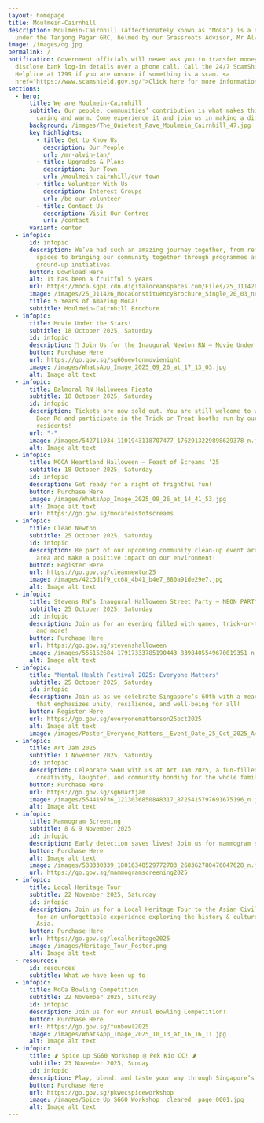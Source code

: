 ```yaml
---
layout: homepage
title: Moulmein-Cairnhill
description: Moulmein-Cairnhill (affectionately known as "MoCa") is a division
  under the Tanjong Pagar GRC, helmed by our Grassroots Advisor, Mr Alvin Tan.
image: /images/og.jpg
permalink: /
notification: Government officials will never ask you to transfer money or
  disclose bank log-in details over a phone call. Call the 24/7 ScamShield
  Helpline at 1799 if you are unsure if something is a scam. <a
  href="https://www.scamshield.gov.sg/">Click here for more information</a>
sections:
  - hero:
      title: We are Moulmein-Cairnhill
      subtitle: Our people, communities’ contribution is what makes this town special,
        caring and warm. Come experience it and join us in making a difference.
      background: /images/The_Quietest_Rave_Moulmein_Cairnhill_47.jpg
      key_highlights:
        - title: Get to Know Us
          description: Our People
          url: /mr-alvin-tan/
        - title: Upgrades & Plans
          description: Our Town
          url: /moulmein-cairnhill/our-town
        - title: Volunteer With Us
          description: Interest Groups
          url: /be-our-volunteer
        - title: Contact Us
          description: Visit Our Centres
          url: /contact
      variant: center
  - infopic:
      id: infopic
      description: We’ve had such an amazing journey together, from refreshing our
        spaces to bringing our community together through programmes and
        ground-up initiatives.
      button: Download Here
      alt: It has been a fruitful 5 years
      url: https://moca.sgp1.cdn.digitaloceanspaces.com/Files/25_J11426_MocaConstituencyBrochure_Single_20_03.pdf
      image: /images/25_J11426_MocaConstituencyBrochure_Single_20_03_new.jpg
      title: 5 Years of Amazing MoCa!
      subtitle: Moulmein-Cairnhill Brochure
  - infopic:
      title: Movie Under the Stars!
      subtitle: 18 October 2025, Saturday
      id: infopic
      description: 🌟 Join Us for the Inaugural Newton RN – Movie Under the Stars! 🎬✨
      button: Purchase Here
      url: https://go.gov.sg/sg60newtonmovienight
      image: /images/WhatsApp_Image_2025_09_26_at_17_13_03.jpg
      alt: Image alt text
  - infopic:
      title: Balmoral RN Halloween Fiesta
      subtitle: 18 October 2025, Saturday
      id: infopic
      description: Tickets are now sold out. You are still welcome to walk along Ewe
        Boon Rd and participate in the Trick or Treat booths run by our
        residents!
      url: "-"
      image: /images/542711034_1101943118707477_1762913229898629378_n.jpg
      alt: Image alt text
  - infopic:
      title: MOCA Heartland Halloween – Feast of Screams ‘25
      subtitle: 18 October 2025, Saturday
      id: infopic
      description: Get ready for a night of frightful fun!
      button: Purchase Here
      image: /images/WhatsApp_Image_2025_09_26_at_14_41_53.jpg
      alt: Image alt text
      url: https://go.gov.sg/mocafeastofscreams
  - infopic:
      title: Clean Newton
      subtitle: 25 October 2025, Saturday
      id: infopic
      description: Be part of our upcoming community clean-up event around the Newton
        area and make a positive impact on our environment!
      button: Register Here
      url: https://go.gov.sg/cleannewton25
      image: /images/42c3d1f9_cc68_4b41_b4e7_880a91de29e7.jpg
      alt: Image alt text
  - infopic:
      title: Stevens RN’s Inaugural Halloween Street Party – NEON PARTY
      subtitle: 25 October 2025, Saturday
      id: infopic
      description: Join us for an evening filled with games, trick-or-treat booths,
        and more!
      button: Purchase Here
      url: https://go.gov.sg/stevenshalloween
      image: /images/555152684_17917333785190443_8398405549670019351_n.jpg
      alt: Image alt text
  - infopic:
      title: "Mental Health Festival 2025: Everyone Matters"
      subtitle: 25 October 2025, Saturday
      id: infopic
      description: Join us as we celebrate Singapore’s 60th with a meaningful event
        that emphasizes unity, resilience, and well-being for all!
      button: Register Here
      url: https://go.gov.sg/everyonematterson25oct2025
      alt: Image alt text
      image: /images/Poster_Everyone_Matters__Event_Date_25_Oct_2025_A4_Portrait__1_.png
  - infopic:
      title: Art Jam 2025
      subtitle: 1 November 2025, Saturday
      id: infopic
      description: Celebrate SG60 with us at Art Jam 2025, a fun-filled afternoon of
        creativity, laughter, and community bonding for the whole family!
      button: Purchase Here
      url: https://go.gov.sg/sg60artjam
      image: /images/554419736_1213036850848317_8725415797691675196_n.jpg
      alt: Image alt text
  - infopic:
      title: Mammogram Screening
      subtitle: 8 & 9 November 2025
      id: infopic
      description: Early detection saves lives! Join us for mammogram screening
      button: Purchase Here
      alt: Image alt text
      image: /images/538330339_18016348529772703_268362780476047628_n.jpg
      url: https://go.gov.sg/mammogramscreening2025
  - infopic:
      title: Local Heritage Tour
      subtitle: 22 November 2025, Saturday
      id: infopic
      description: Join us for a Local Heritage Tour to the Asian Civilisations Museum
        for an unforgettable experience exploring the history & cultures of
        Asia.
      button: Purchase Here
      url: https://go.gov.sg/localheritage2025
      image: /images/Heritage_Tour_Poster.png
      alt: Image alt text
  - resources:
      id: resources
      subtitle: What we have been up to
  - infopic:
      title: MoCa Bowling Competition
      subtitle: 22 November 2025, Saturday
      id: infopic
      description: Join us for our Annual Bowling Competition!
      button: Purchase Here
      url: https://go.gov.sg/funbowl2025
      image: /images/WhatsApp_Image_2025_10_13_at_16_16_11.jpg
      alt: Image alt text
  - infopic:
      title: 🌶️ Spice Up SG60 Workshop @ Pek Kio CC! 🌶️
      subtitle: 23 November 2025, Sunday
      id: infopic
      description: Play, blend, and taste your way through Singapore’s spice heritage!
      button: Purchase Here
      url: https://go.gov.sg/pkwecspiceworkshop
      image: /images/Spice_Up_SG60_Workshop__cleared__page_0001.jpg
      alt: Image alt text
---
```

